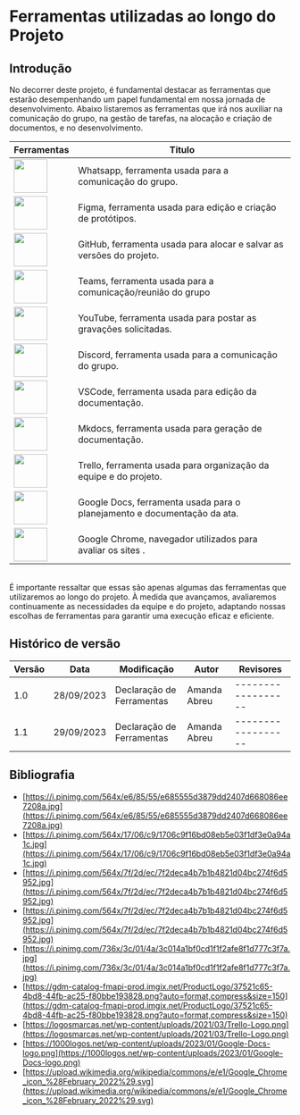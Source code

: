# Ferramentas utilizadas ao longo do Projeto

## Introdução
No decorrer deste projeto, é fundamental destacar as ferramentas que estarão desempenhando um papel fundamental em nossa jornada de desenvolvimento. Abaixo listaremos as ferramentas que irá nos auxiliar na comunicação do grupo, na gestão de tarefas, na alocação e criação de documentos, e no desenvolvimento.


| Ferramentas   | Titulo                |
|--------------|-----------------------|
| <img src="https://i.pinimg.com/564x/e6/85/55/e685555d3879dd2407d668086ee7208a.jpg" width=60>   | Whatsapp, ferramenta usada para a comunicação do grupo. |
| <img src="https://i.pinimg.com/564x/17/06/c9/1706c9f16bd08eb5e03f1df3e0a94a1c.jpg" width=60>   | Figma, ferramenta usada para edição e criação de protótipos. |
| <img src="https://i.pinimg.com/564x/f9/a6/12/f9a6129b0d10fd385e85a8cc50e25e15.jpg" width=60>   | GitHub, ferramenta usada para alocar e salvar as versões do projeto. |
| <img src="https://i.pinimg.com/564x/7f/2d/ec/7f2deca4b7b1b4821d04bc274f6d5952.jpg" width=60>   | Teams, ferramenta usada para a comunicação/reunião do grupo |
| <img src="https://i.pinimg.com/564x/9c/d5/00/9cd500ccd6f558737c0d7f40773ec592.jpg" width=60>   | YouTube, ferramenta usada para postar as gravações solicitadas. |
| <img src="https://i.pinimg.com/736x/3c/01/4a/3c014a1bf0cd1f1f2afe8f1d777c3f7a.jpg" width=60>   | Discord, ferramenta usada para a comunicação do grupo. |
| <img src="https://i.pinimg.com/564x/60/b9/04/60b904c289a5efab59301fbede03dc84.jpg" width=60>   | VSCode, ferramenta usada para edição da documentação. |
| <img src="https://gdm-catalog-fmapi-prod.imgix.net/ProductLogo/37521c65-4bd8-44fb-ac25-f80bbe193828.png?auto=format,compress&size=150" width=60>   | Mkdocs, ferramenta usada para geração de documentação. |
| <img src="https://logosmarcas.net/wp-content/uploads/2021/03/Trello-Logo.png" width=60>   | Trello, ferramenta usada para organização da equipe e do projeto. |
| <img src="https://1000logos.net/wp-content/uploads/2023/01/Google-Docs-logo.png" width=60>   | Google Docs, ferramenta usada para o planejamento e documentação da ata. |
| <img src="https://upload.wikimedia.org/wikipedia/commons/e/e1/Google_Chrome_icon_%28February_2022%29.svg" width=60>   | Google Chrome, navegador utilizados para avaliar os sites . |


<br>
É importante ressaltar que essas são apenas algumas das ferramentas que utilizaremos ao longo do projeto. À medida que avançamos, avaliaremos continuamente as necessidades da equipe e do projeto, adaptando nossas escolhas de ferramentas para garantir uma execução eficaz e eficiente.

## Histórico de versão

| Versão | Data       | Modificação                             | Autor                         | Revisores                         |
| ------ | ---------- | --------------------------------------- | ----------------------------- |-----------------------------------|
|    1.0   |   28/09/2023   |   Declaração de Ferramentas |  Amanda Abreu|------------------|
|    1.1   |   29/09/2023   |   Declaração de Ferramentas |  Amanda Abreu|------------------|

## Bibliografia

* [https://i.pinimg.com/564x/e6/85/55/e685555d3879dd2407d668086ee7208a.jpg](https://i.pinimg.com/564x/e6/85/55/e685555d3879dd2407d668086ee7208a.jpg)
* [https://i.pinimg.com/564x/17/06/c9/1706c9f16bd08eb5e03f1df3e0a94a1c.jpg](https://i.pinimg.com/564x/17/06/c9/1706c9f16bd08eb5e03f1df3e0a94a1c.jpg)
* [https://i.pinimg.com/564x/7f/2d/ec/7f2deca4b7b1b4821d04bc274f6d5952.jpg](https://i.pinimg.com/564x/7f/2d/ec/7f2deca4b7b1b4821d04bc274f6d5952.jpg)
* [https://i.pinimg.com/564x/7f/2d/ec/7f2deca4b7b1b4821d04bc274f6d5952.jpg](https://i.pinimg.com/564x/7f/2d/ec/7f2deca4b7b1b4821d04bc274f6d5952.jpg)
* [https://i.pinimg.com/736x/3c/01/4a/3c014a1bf0cd1f1f2afe8f1d777c3f7a.jpg](https://i.pinimg.com/736x/3c/01/4a/3c014a1bf0cd1f1f2afe8f1d777c3f7a.jpg)
* [https://gdm-catalog-fmapi-prod.imgix.net/ProductLogo/37521c65-4bd8-44fb-ac25-f80bbe193828.png?auto=format,compress&size=150](https://gdm-catalog-fmapi-prod.imgix.net/ProductLogo/37521c65-4bd8-44fb-ac25-f80bbe193828.png?auto=format,compress&size=150)
* [https://logosmarcas.net/wp-content/uploads/2021/03/Trello-Logo.png](https://logosmarcas.net/wp-content/uploads/2021/03/Trello-Logo.png)
* [https://1000logos.net/wp-content/uploads/2023/01/Google-Docs-logo.png](https://1000logos.net/wp-content/uploads/2023/01/Google-Docs-logo.png)
* [https://upload.wikimedia.org/wikipedia/commons/e/e1/Google_Chrome_icon_%28February_2022%29.svg](https://upload.wikimedia.org/wikipedia/commons/e/e1/Google_Chrome_icon_%28February_2022%29.svg)
